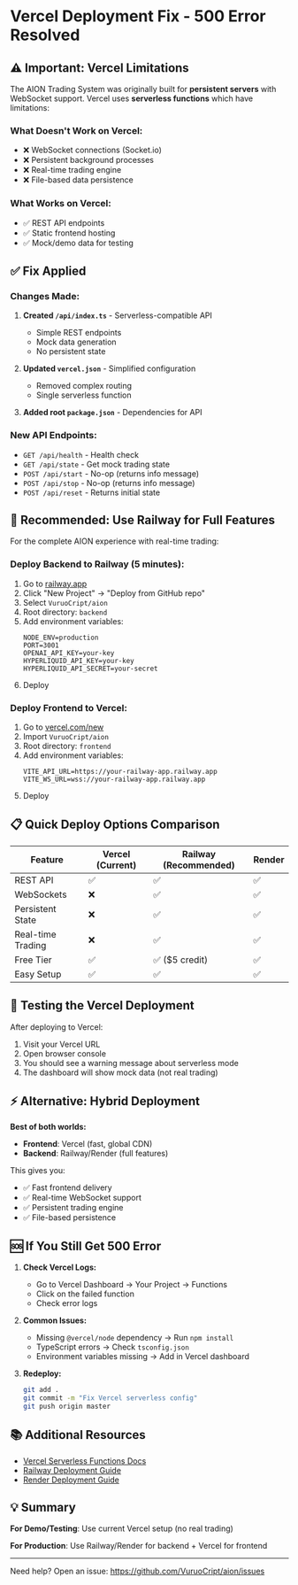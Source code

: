 # Vercel Deployment Fix - 500 Error Resolved

## ⚠️ Important: Vercel Limitations

The AION Trading System was originally built for **persistent servers** with WebSocket support. Vercel uses **serverless functions** which have limitations:

### What Doesn't Work on Vercel:
- ❌ WebSocket connections (Socket.io)
- ❌ Persistent background processes
- ❌ Real-time trading engine
- ❌ File-based data persistence

### What Works on Vercel:
- ✅ REST API endpoints
- ✅ Static frontend hosting
- ✅ Mock/demo data for testing

## ✅ Fix Applied

### Changes Made:

1. **Created `/api/index.ts`** - Serverless-compatible API
   - Simple REST endpoints
   - Mock data generation
   - No persistent state

2. **Updated `vercel.json`** - Simplified configuration
   - Removed complex routing
   - Single serverless function

3. **Added root `package.json`** - Dependencies for API

### New API Endpoints:

- `GET /api/health` - Health check
- `GET /api/state` - Get mock trading state
- `POST /api/start` - No-op (returns info message)
- `POST /api/stop` - No-op (returns info message)
- `POST /api/reset` - Returns initial state

## 🚀 Recommended: Use Railway for Full Features

For the complete AION experience with real-time trading:

### Deploy Backend to Railway (5 minutes):

1. Go to [railway.app](https://railway.app)
2. Click "New Project" → "Deploy from GitHub repo"
3. Select `VuruoCript/aion`
4. Root directory: `backend`
5. Add environment variables:
   ```
   NODE_ENV=production
   PORT=3001
   OPENAI_API_KEY=your-key
   HYPERLIQUID_API_KEY=your-key
   HYPERLIQUID_API_SECRET=your-secret
   ```
6. Deploy

### Deploy Frontend to Vercel:

1. Go to [vercel.com/new](https://vercel.com/new)
2. Import `VuruoCript/aion`
3. Root directory: `frontend`
4. Add environment variables:
   ```
   VITE_API_URL=https://your-railway-app.railway.app
   VITE_WS_URL=wss://your-railway-app.railway.app
   ```
5. Deploy

## 📋 Quick Deploy Options Comparison

| Feature | Vercel (Current) | Railway (Recommended) | Render |
|---------|------------------|----------------------|---------|
| REST API | ✅ | ✅ | ✅ |
| WebSockets | ❌ | ✅ | ✅ |
| Persistent State | ❌ | ✅ | ✅ |
| Real-time Trading | ❌ | ✅ | ✅ |
| Free Tier | ✅ | ✅ ($5 credit) | ✅ |
| Easy Setup | ✅ | ✅ | ✅ |

## 🔧 Testing the Vercel Deployment

After deploying to Vercel:

1. Visit your Vercel URL
2. Open browser console
3. You should see a warning message about serverless mode
4. The dashboard will show mock data (not real trading)

## ⚡ Alternative: Hybrid Deployment

**Best of both worlds:**
- **Frontend**: Vercel (fast, global CDN)
- **Backend**: Railway/Render (full features)

This gives you:
- ✅ Fast frontend delivery
- ✅ Real-time WebSocket support
- ✅ Persistent trading engine
- ✅ File-based persistence

## 🆘 If You Still Get 500 Error

1. **Check Vercel Logs:**
   - Go to Vercel Dashboard → Your Project → Functions
   - Click on the failed function
   - Check error logs

2. **Common Issues:**
   - Missing `@vercel/node` dependency → Run `npm install`
   - TypeScript errors → Check `tsconfig.json`
   - Environment variables missing → Add in Vercel dashboard

3. **Redeploy:**
   ```bash
   git add .
   git commit -m "Fix Vercel serverless config"
   git push origin master
   ```

## 📚 Additional Resources

- [Vercel Serverless Functions Docs](https://vercel.com/docs/concepts/functions/serverless-functions)
- [Railway Deployment Guide](https://docs.railway.app/)
- [Render Deployment Guide](https://render.com/docs)

## 💡 Summary

**For Demo/Testing**: Use current Vercel setup (no real trading)

**For Production**: Use Railway/Render for backend + Vercel for frontend

---

Need help? Open an issue: https://github.com/VuruoCript/aion/issues
